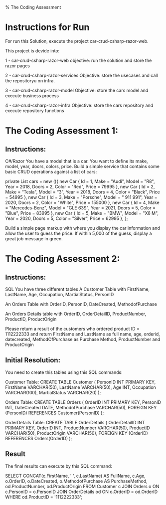 % The Coding Assessment

# Instructions for Run
For run this Solution, execute the project car-crud-csharp-razor-web.


This project is devide into:

1 - car-crud-csharp-razor-web
	objective: run the solution and store the razor pages

2 - car-crud-csharp-razor-services
	Objective: store the usecases and call the repositoryu on infra.

3 - car-crud-csharp-razor-model
	Objective: store the cars model and execute business process

4 - car-crud-csharp-razor-infra
	Objective: store the cars repository and execute repository functions

# The Coding Assessment 1:

## Instructions:

C#/Razor
You have a model that is a car. You want to define its make, model, year, doors, colors, price. Build a simple service that contains some basic CRUD operations against a list of cars:

private List<Car> cars = new (){
        new Car { Id = 1, Make = "Audi", Model = "R8", Year = 2018, Doors = 2, Color = "Red", Price = 79995 },
        new Car { Id = 2, Make = “Tesla", Model = “3", Year = 2018, Doors = 4, Color = "Black", Price = 54995 },
        new Car { Id = 3, Make = "Porsche", Model = " 911 991", Year = 2020, Doors = 2, Color = "White", Price = 155000 },
        new Car { Id = 4, Make = "Mercedes-Benz", Model = "GLE 63S", Year = 2021, Doors = 5, Color = "Blue", Price = 83995 },
        new Car { Id = 5, Make = "BMW", Model = "X6 M", Year = 2020, Doors = 5, Color = "Silver", Price = 62995 },
    };

Build a simple page markup with where you display the car information and allow the user to guess the price. If within 5,000 of the guess, display a great job message in green. 


# The Coding Assessment 2:

## Instructions:
SQL
You have three different tables
A Customer Table with FirstName, LastName, Age, Occupation, MartialStatus, PersonID

An Orders Table with OrderID, PersonID, DateCreated, MethodofPurchase

An Orders Details table with OrderID, OrderDetailID, ProductNumber, ProductID, ProductOrigin



Please return a result of the customers who ordered product ID = 1112222333 and return
FirstName and LastName as full name, age, orderid, datecreated, MethodOfPurchase as Purchase Method, ProductNumber and ProductOrigin

## Initial Resolution:
You need to create this tables using this SQL commands:

Customer Table:
CREATE TABLE Customer (
    PersonID INT PRIMARY KEY,
    FirstName VARCHAR(50),
    LastName VARCHAR(50),
    Age INT,
    Occupation VARCHAR(100),
    MartialStatus VARCHAR(20)
);

Orders Table:
CREATE TABLE Orders (
    OrderID INT PRIMARY KEY,
    PersonID INT,
    DateCreated DATE,
    MethodofPurchase VARCHAR(50),
    FOREIGN KEY (PersonID) REFERENCES Customer(PersonID)
);

OrderDetails Table:
CREATE TABLE OrderDetails (
    OrderDetailID INT PRIMARY KEY,
    OrderID INT,
    ProductNumber VARCHAR(50),
    ProductID VARCHAR(50),
    ProductOrigin VARCHAR(50),
    FOREIGN KEY (OrderID) REFERENCES Orders(OrderID)
);


## Result

The final results can execute by this SQL command:
	
SELECT 
    CONCAT(c.FirstName, ' ', c.LastName) AS FullName,
    c.Age,
    o.OrderID,
    o.DateCreated,
    o.MethodofPurchase AS PurchaseMethod,
    od.ProductNumber,
    od.ProductOrigin
FROM 
    Customer c
JOIN 
    Orders o ON c.PersonID = o.PersonID
JOIN 
    OrderDetails od ON o.OrderID = od.OrderID
WHERE 
    od.ProductID = '1112222333';
